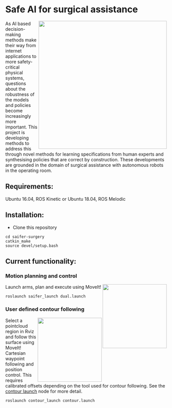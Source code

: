 # Safe AI for surgical assistance

<img align="right" alt="" src="https://github.com/ipab-rad/saifer-surgery/blob/master/docs/images/front.png" width="400" />  As AI based decision-making methods make their way from internet applications to more safety-critical physical systems, questions about the robustness of the models and policies become increasingly more important. This project is developing methods to address this through novel methods for learning specifications from human experts and synthesising policies that are correct by construction. These developments are grounded in the domain of surgical assistance with autonomous robots in the operating room.

## Requirements:

Ubuntu 16.04, ROS Kinetic or Ubuntu 18.04, ROS Melodic

## Installation:

- Clone this repository
```
cd saifer-surgery
catkin_make
source devel/setup.bash
```

## Current functionality:

### Motion planning and control

<img align="right" alt="" src="https://github.com/ipab-rad/saifer-surgery/blob/master/docs/images/arms.gif" width="200" /> Launch arms, plan and execute using MoveIt!
```
roslaunch saifer_launch dual.launch
```

### User defined contour following

<img align="right" alt="" src="https://github.com/ipab-rad/saifer-surgery/blob/master/src/saif_ui/contour_launch/ims/surface.gif" width="200" /> Select a pointcloud region in Rviz and follow this surface using MoveIt! Cartesian waypoint following and position control. This requires calibrated offsets depending on the tool used for contour following. See the [contour launch](./src/saif_ui/contour_launch) node for more detail.
```
roslaunch contour_launch contour.launch
```






